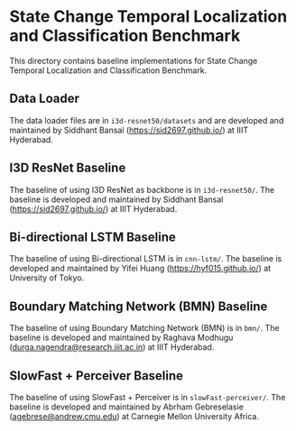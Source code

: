 # State Change Temporal Localization and Classification Benchmark

This directory contains baseline implementations for State Change Temporal Localization and Classification Benchmark.

## Data Loader

The data loader files are in `i3d-resnet50/datasets` and are developed and maintained by Siddhant Bansal (<a href="https://sid2697.github.io/">https://sid2697.github.io/</a>) at IIIT Hyderabad.

## I3D ResNet Baseline
The baseline of using I3D ResNet as backbone is in `i3d-resnet50/`. The baseline is developed and maintained by Siddhant Bansal (<a href="https://sid2697.github.io/">https://sid2697.github.io/</a>) at IIIT Hyderabad.

## Bi-directional LSTM Baseline
The baseline of using Bi-directional LSTM is in `cnn-lstm/`. The baseline is developed and maintained by Yifei Huang (<a href="https://hyf015.github.io/">https://hyf015.github.io/</a>) at University of Tokyo.


## Boundary Matching Network (BMN) Baseline
The baseline of using Boundary Matching Network (BMN) is in `bmn/`. The baseline is developed and maintained by Raghava Modhugu (<a href="durga.nagendra@research.iiit.ac.in">durga.nagendra@research.iiit.ac.in</a>) at IIIT Hyderabad.


## SlowFast + Perceiver Baseline
The baseline of using SlowFast + Perceiver is in `slowFast-perceiver/`. The baseline is developed and maintained by Abrham Gebreselasie (<a href="agebrese@andrew.cmu.edu">agebrese@andrew.cmu.edu</a>) at Carnegie Mellon University Africa.


